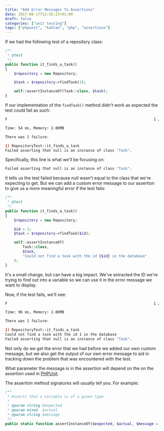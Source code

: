 ```yaml
---
title: "Add Error Messages To Assertions"
date: 2017-08-17T12:55:23+01:00
draft: false
categories: ["unit testing"]
tags: ["phpunit", "kahlan", "php", "assertions"]
---
```


If we had the following test of a repository class:

```php
/**
 * @test
 */
public function it_finds_a_task()
{
    $repository = new Repository;

    $task = $repository->findTask(1);

    self::assertInstanceOf(Task::class, $task);
}
```

If our implementation of the `findTask()` method didn't work as expected the test could fail as such:

```bash
F                                                                   1 / 1 (100%)

Time: 54 ms, Memory: 2.00MB

There was 1 failure:

1) RepositoryTest::it_finds_a_task
Failed asserting that null is an instance of class "Task".
```

Specifically, this line is what we'll be focusing on:

```bash
Failed asserting that null is an instance of class "Task".
```

It tells us the test failed because null wasn't equal to the class that we're expecting to get. But we can add a custom error message to our assertion to give us a more meaningful error if the test fails:

```php
/**
 * @test
 */
public function it_finds_a_task()
{
    $repository = new Repository;

    $id = 1;
    $task = $repository->findTask($id);

    self::assertInstanceOf(
        Task::class,
        $task,
        "Could not find a task with the id {$id} in the database"
    );
}
```

It's a small change, but can have a big impact. We've extracted the ID we're trying to find out into a variable so we can use it in the error message we want to display.

Now, if the test fails, we'll see:

```bash
F                                                                   1 / 1 (100%)

Time: 96 ms, Memory: 2.00MB

There was 1 failure:

1) RepositoryTest::it_finds_a_task
Could not find a task with the id 1 in the database
Failed asserting that null is an instance of class "Task".
```

Not only do we get the error that we had before we added our own custom message, but we also get the output of our own error message to aid in tracking down the problem that was encountered with the test.

What parameter the message is in the assertion will depend on the on the assertion used in [PHPUnit](http://phpunit.de).

The assertion method signatures will usually tell you. For example:

```php
/**
 * Asserts that a variable is of a given type.
 *
 * @param string $expected
 * @param mixed  $actual
 * @param string $message
 */
public static function assertInstanceOf($expected, $actual, $message = '')
``` 

